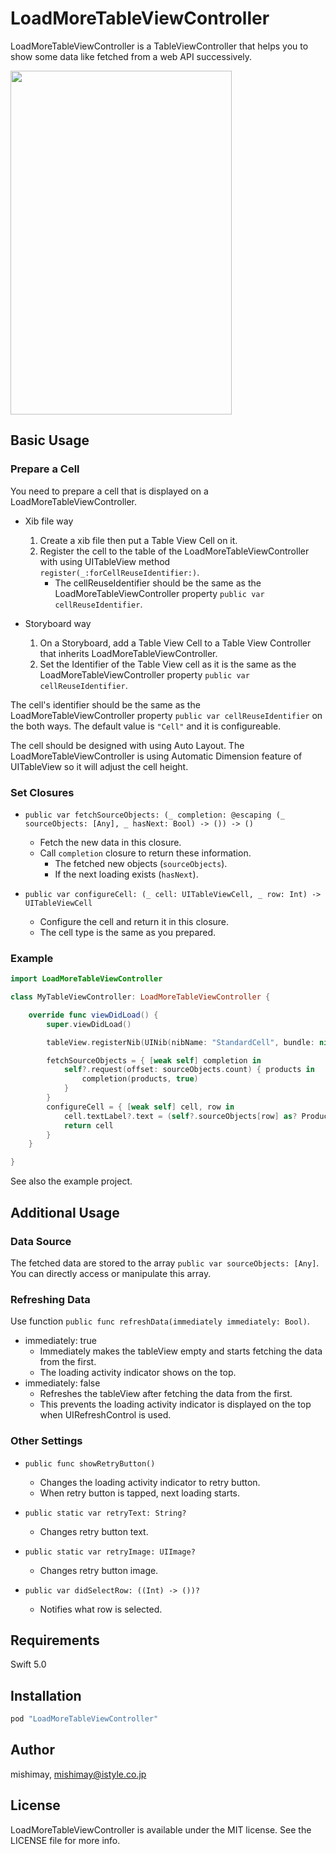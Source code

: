 # LoadMoreTableViewController

LoadMoreTableViewController is a TableViewController that helps you to show some data like fetched from a web API  successively.

<img src="screen.gif" width="354" height="550">

## Basic Usage

### Prepare a Cell

You need to prepare a cell that is displayed on a LoadMoreTableViewController.

- Xib file way

    1. Create a xib file then put a Table View Cell on it.
    1. Register the cell to the table of the LoadMoreTableViewController with using UITableView method `register(_:forCellReuseIdentifier:)`.
        - The cellReuseIdentifier should be the same as the LoadMoreTableViewController property `public var cellReuseIdentifier`.

- Storyboard way

    1. On a Storyboard, add a Table View Cell to a Table View Controller that inherits LoadMoreTableViewController.
    1. Set the Identifier of the Table View cell as it is the same as the LoadMoreTableViewController property `public var cellReuseIdentifier`.

The cell's identifier should be the same as the LoadMoreTableViewController property `public var cellReuseIdentifier` on the both ways.
The default value is `"Cell"` and it is configureable.

The cell should be designed with using Auto Layout.
The LoadMoreTableViewController is using Automatic Dimension feature of UITableView so it will adjust the cell height.

### Set Closures

- `public var fetchSourceObjects: (_ completion: @escaping (_ sourceObjects: [Any], _ hasNext: Bool) -> ()) -> ()`
    - Fetch the new data in this closure.
    - Call `completion` closure to return these information.
        - The fetched new objects (`sourceObjects`).
        - If the next loading exists (`hasNext`).

- `public var configureCell: (_ cell: UITableViewCell, _ row: Int) -> UITableViewCell`
    - Configure the cell and return it in this closure.
    - The cell type is the same as you prepared.

### Example

```swift
import LoadMoreTableViewController

class MyTableViewController: LoadMoreTableViewController {

    override func viewDidLoad() {
        super.viewDidLoad()

        tableView.registerNib(UINib(nibName: "StandardCell", bundle: nil), forCellReuseIdentifier: cellReuseIdentifier)

        fetchSourceObjects = { [weak self] completion in
            self?.request(offset: sourceObjects.count) { products in
                completion(products, true)
            }
        }
        configureCell = { [weak self] cell, row in
            cell.textLabel?.text = (self?.sourceObjects[row] as? Product)?.title
            return cell
        }
    }

}
```

See also the example project.

## Additional Usage

### Data Source

The fetched data are stored to the array `public var sourceObjects: [Any]`.
You can directly access or manipulate this array.

### Refreshing Data

Use function `public func refreshData(immediately immediately: Bool)`.
- immediately: true
    - Immediately makes the tableView empty and starts fetching the data from the first.
    - The loading activity indicator shows on the top.
- immediately: false
    - Refreshes the tableView after fetching the data from the first.
    - This prevents the loading activity indicator is displayed on the top when UIRefreshControl is used.

### Other Settings

- `public func showRetryButton()`
    - Changes the loading activity indicator to retry button.
    - When retry button is tapped, next loading starts.

- `public static var retryText: String?`
    - Changes retry button text.

- `public static var retryImage: UIImage?`
    - Changes retry button image.

- `public var didSelectRow: ((Int) -> ())?`
    - Notifies what row is selected.

## Requirements

Swift 5.0

## Installation

```ruby
pod "LoadMoreTableViewController"
```

## Author

mishimay, mishimay@istyle.co.jp

## License

LoadMoreTableViewController is available under the MIT license. See the LICENSE file for more info.
